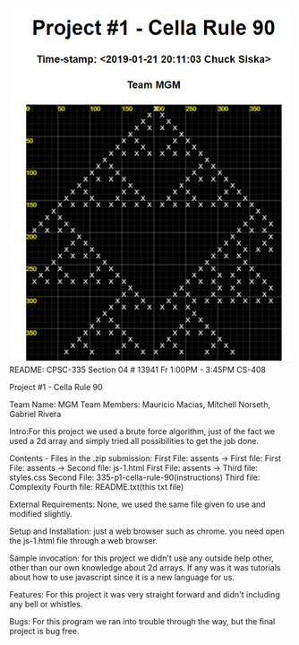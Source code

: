 ![](rule90.PNG)
<br />
README: CPSC-335 Section 04 # 13941 Fr 1:00PM - 3:45PM CS-408

Project #1 - Cella Rule 90

Team Name: MGM 
Team Members: Mauricio Macias, Mitchell Norseth, Gabriel Rivera

Intro:For this project we used a brute force algorithm, 
just of the fact we used a 2d array and simply tried all possibilities
to get the job done. 

Contents - Files in the .zip submission: 
First File: assents -> First file: 
First File: assents -> Second file: js-1.html
First File: assents -> Third file: styles.css
Second File: 335-p1-cella-rule-90(instructions)
Third file: Complexity
Fourth file: README.txt(this txt file)


External Requirements: None, we used the same file given to use 
and modified slightly.

Setup and Installation: just a web browser such as chrome. you need
open the js-1.html file through a web browser. 

Sample invocation: for this project we didn't use any outside help other, 
other than our own knowledge about 2d arrays. If any was it was tutorials 
about how to use javascript since it is a new language for us. 

Features: For this project it was very straight forward and didn't 
including any bell or whistles. 

Bugs: For this program we ran into trouble through the way, but the final 
project is bug free. 



